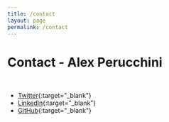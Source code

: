 ```yaml
---
title: /contact
layout: page
permalink: /contact
---
```


# Contact - Alex Perucchini
&nbsp;
-  [Twitter](https://twitter.com/GrognardCoder){:target="_blank"}
-  [LinkedIn](https://www.linkedin.com/in/alex-p-394b471/){:target="_blank"}
-  [GitHub](https://github.com/AlexPerucchini){:target="_blank"}
&nbsp; &nbsp;